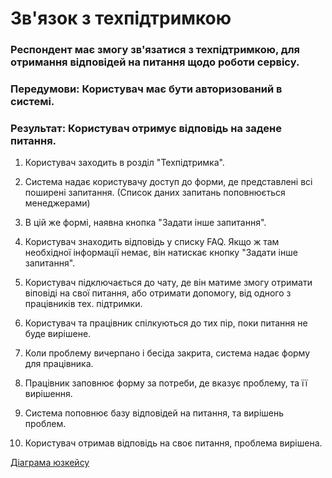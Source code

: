 # Зв'язок з техпідтримкою

### Респондент має змогу зв'язатися з техпідтримкою, для отримання відповідей на питання щодо роботи сервісу.

### Передумови: Користувач має бути авторизований в системі.

### Результат: Користувач отримує відповідь на задене питання. 

1. Користувач заходить в розділ "Техпідтримка".

2. Система надає користувачу доступ до форми, де представлені всі поширені запитання. (Список даних запитань поповнюється менеджерами)

3. В цій же формі, наявна кнопка "Задати інше запитання".

4. Користувач знаходить відповідь у списку FAQ. Якщо ж там необхідної інформації немає, він натискає кнопку "Задати інше запитання".

5. Користувач підключається до чату, де він матиме змогу отримати віповіді на свої питання, або отримати допомогу, від одного з працівників тех. підтримки.

6. Користувач та працівник спілкуються до тих пір, поки питання не буде вирішене.

7. Коли проблему вичерпано і бесіда закрита, система надає форму для працівника.

8. Працівник заповнює форму за потреби, де вказує проблему, та її вирішення.

9. Система поповнює базу відповідей на питання, та вирішень проблем.

10. Користувач отримав відповідь на своє питання, проблема вирішена.

[Діаграма юзкейсу](https://github.com/ip-85/System-Dynamics/blob/master/Doc/UMLDiagrams/scenarios/user/Diagrams/UC4-techSupport.md)
